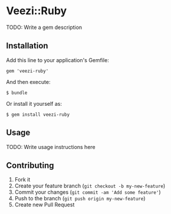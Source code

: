 # Veezi::Ruby

TODO: Write a gem description

## Installation

Add this line to your application's Gemfile:

    gem 'veezi-ruby'

And then execute:

    $ bundle

Or install it yourself as:

    $ gem install veezi-ruby

## Usage

TODO: Write usage instructions here

## Contributing

1. Fork it
2. Create your feature branch (`git checkout -b my-new-feature`)
3. Commit your changes (`git commit -am 'Add some feature'`)
4. Push to the branch (`git push origin my-new-feature`)
5. Create new Pull Request
